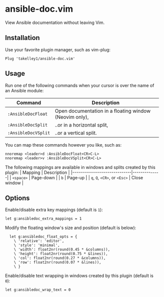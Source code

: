 # ansible-doc.vim

View Ansible documentation without leaving Vim.


## Installation

Use your favorite plugin manager, such as vim-plug:
```vim
Plug 'takelley1/ansible-doc.vim'
```

## Usage

Run one of the following commands when your cursor is over the name of an
Ansible module:

| Command             | Description                                            |
|---------------------|--------------------------------------------------------|
| `:AnsibleDocFloat`  | Open documentation in a floating window (Neovim only), |
| `:AnsibleDocSplit`  | ..or in a horizontal split,                            |
| `:AnsibleDocVSplit` | ..or a vertical split.                                 |

You can map these commands however you like, such as:
```vim
nnoremap <leader>d :AnsibleDocFloat<CR>C-L>
nnoremap <leader>v :AnsibleDocVSplit<CR>C-L>
```

The following mappings are available in windows and splits created by
this plugin:
| Mapping                      | Description  |
|------------------------------|--------------|
| `<space>`                    | Page-down    |
| `b`                          | Page-up      |
| `q`, `Q`, `<CR>`, or `<Esc>` | Close window |

## Options

Enable/disable extra key mappings (default is `1`):
```vim
let g:ansibledoc_extra_mappings = 1
```

Modify the floating window's size and position (default is below):
```vim
  let g:ansibledoc_float_opts = {
    \ 'relative': 'editor',
    \ 'style': 'minimal',
    \ 'width': float2nr(round(0.45 * &columns)),
    \ 'height': float2nr(round(0.75 * &lines)),
    \ 'col': float2nr(round(0.27 * &columns)),
    \ 'row': float2nr(round(0.07 * &lines)),
    \ }
```

Enable/disable text wrapping in windows created by this plugin (default is `0`):
```vim
let g:ansibledoc_wrap_text = 0
```
